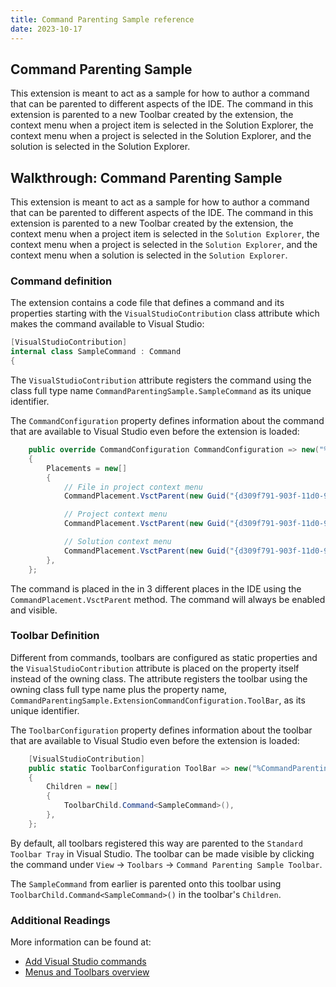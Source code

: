 ```yaml
---
title: Command Parenting Sample reference
date: 2023-10-17
---
```


## Command Parenting Sample

This extension is meant to act as a sample for how to author a command that can be parented to different aspects of the IDE. The command in this extension is parented to a new Toolbar created by the extension, the context menu when a project item is selected in the Solution Explorer, the context menu when a project is selected in the Solution Explorer, and the solution is selected in the Solution Explorer.

## Walkthrough: Command Parenting Sample

This extension is meant to act as a sample for how to author a command that can be parented to different aspects of the IDE. The command in this extension is parented to a new Toolbar created by the extension, the context menu when a project item is selected in the `Solution Explorer`, the context menu when a project is selected in the `Solution Explorer`, and the context menu when a solution is selected in the `Solution Explorer`.

### Command definition

The extension contains a code file that defines a command and its properties starting with the `VisualStudioContribution` class attribute which makes the command available to Visual Studio:

```csharp
[VisualStudioContribution]
internal class SampleCommand : Command
{
```

The `VisualStudioContribution` attribute registers the command using the class full type name `CommandParentingSample.SampleCommand` as its unique identifier.

The `CommandConfiguration` property defines information about the command that are available to Visual Studio even before the extension is loaded:

```csharp
    public override CommandConfiguration CommandConfiguration => new("%CommandParentingSample.SampleCommand.DisplayName%")
    {
        Placements = new[]
        {
            // File in project context menu
            CommandPlacement.VsctParent(new Guid("{d309f791-903f-11d0-9efc-00a0c911004f}"), id: 521, priority: 0),

            // Project context menu
            CommandPlacement.VsctParent(new Guid("{d309f791-903f-11d0-9efc-00a0c911004f}"), id: 518, priority: 0),

            // Solution context menu
            CommandPlacement.VsctParent(new Guid("{d309f791-903f-11d0-9efc-00a0c911004f}"), id: 537, priority: 0),
        },
    };
```

The command is placed in the in 3 different places in the IDE using the `CommandPlacement.VsctParent` method. The command will always be enabled and visible.

### Toolbar Definition

Different from commands, toolbars are configured as static properties and the `VisualStudioContribution` attribute is placed on the property itself instead of the owning class. The attribute registers the toolbar using the owning class full type name plus the property name, `CommandParentingSample.ExtensionCommandConfiguration.ToolBar`, as its unique identifier.

The `ToolbarConfiguration` property defines information about the toolbar that are available to Visual Studio even before the extension is loaded:

```csharp
    [VisualStudioContribution]
    public static ToolbarConfiguration ToolBar => new("%CommandParentingSample.ToolBar.DisplayName%")
    {
        Children = new[]
        {
            ToolbarChild.Command<SampleCommand>(),
        },
    };
```

By default, all toolbars registered this way are parented to the `Standard Toolbar Tray` in Visual Studio. The toolbar can be made visible by clicking the command under `View` -> `Toolbars` -> `Command Parenting Sample Toolbar`.

The `SampleCommand` from earlier is parented onto this toolbar using `ToolbarChild.Command<SampleCommand>()` in the toolbar's `Children`.

### Additional Readings

More information can be found at:

- [Add Visual Studio commands](https://learn.microsoft.com/visualstudio/extensibility/visualstudio.extensibility/command/command)
- [Menus and Toolbars overview](https://learn.microsoft.com/en-us/visualstudio/extensibility/visualstudio.extensibility/command/menus-and-toolbars?view=vs-2022)
